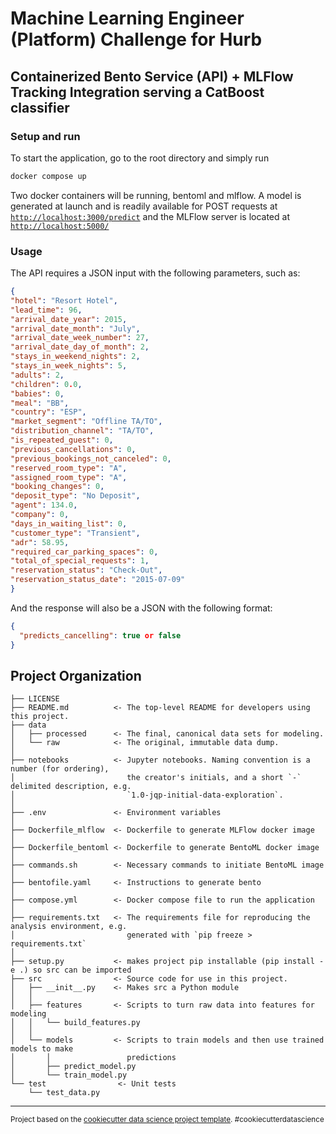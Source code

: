 

# Machine Learning Engineer (Platform) Challenge for Hurb

## Containerized Bento Service (API) + MLFlow Tracking Integration serving a CatBoost classifier

### Setup and run

To start the application, go to the root directory and simply run

```bash
docker compose up
```

Two docker containers will be running, bentoml and mlflow. A model is generated at launch and is readily available for POST requests at [`http://localhost:3000/predict`](http://localhost:3000/predict) and the MLFlow server is located at [`http://localhost:5000/`](http://localhost:3000/predict)

### Usage

The API requires a JSON input with the following parameters, such as:

```json
{
"hotel": "Resort Hotel",
"lead_time": 96,
"arrival_date_year": 2015,
"arrival_date_month": "July",
"arrival_date_week_number": 27,
"arrival_date_day_of_month": 2,
"stays_in_weekend_nights": 2,
"stays_in_week_nights": 5,
"adults": 2,
"children": 0.0,
"babies": 0,
"meal": "BB",
"country": "ESP",
"market_segment": "Offline TA/TO",
"distribution_channel": "TA/TO",
"is_repeated_guest": 0,
"previous_cancellations": 0,
"previous_bookings_not_canceled": 0,
"reserved_room_type": "A",
"assigned_room_type": "A",
"booking_changes": 0,
"deposit_type": "No Deposit",
"agent": 134.0,
"company": 0,
"days_in_waiting_list": 0,
"customer_type": "Transient",
"adr": 58.95,
"required_car_parking_spaces": 0,
"total_of_special_requests": 1,
"reservation_status": "Check-Out",
"reservation_status_date": "2015-07-09"
}
```

And the response will also be a JSON with the following format:

```json
{
  "predicts_cancelling": true or false
}
```



Project Organization
------------

    ├── LICENSE
    ├── README.md          <- The top-level README for developers using this project.
    ├── data
    │   ├── processed      <- The final, canonical data sets for modeling.
    │   └── raw            <- The original, immutable data dump.
    │
    ├── notebooks          <- Jupyter notebooks. Naming convention is a number (for ordering),
    │                         the creator's initials, and a short `-` delimited description, e.g.
    │                         `1.0-jqp-initial-data-exploration`.
    │
    ├── .env               <- Environment variables 
    │
    ├── Dockerfile_mlflow  <- Dockerfile to generate MLFlow docker image 
    │
    ├── Dockerfile_bentoml <- Dockerfile to generate BentoML docker image 
    │
    ├── commands.sh        <- Necessary commands to initiate BentoML image
    │
    ├── bentofile.yaml     <- Instructions to generate bento
    │
    ├── compose.yml        <- Docker compose file to run the application
    │
    ├── requirements.txt   <- The requirements file for reproducing the analysis environment, e.g.
    │                         generated with `pip freeze > requirements.txt`
    │
    ├── setup.py           <- makes project pip installable (pip install -e .) so src can be imported
    ├── src                <- Source code for use in this project.
    │   ├── __init__.py    <- Makes src a Python module
    │   │
    │   ├── features       <- Scripts to turn raw data into features for modeling
    │   │   └── build_features.py
    │   │
    │   └── models         <- Scripts to train models and then use trained models to make
    │       │                 predictions
    │       ├── predict_model.py
    │       └── train_model.py
    └── test                <- Unit tests
        └── test_data.py

--------

<p><small>Project based on the <a target="_blank" href="https://drivendata.github.io/cookiecutter-data-science/">cookiecutter data science project template</a>. #cookiecutterdatascience</small></p>
